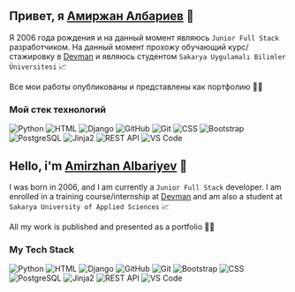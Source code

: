 ## Привет, я [Амиржан Албариев](https://github.com/manilotw) 👋

Я 2006 года рождения и на данный момент являюсь `Junior Full Stack` разработчиком. На данный момент прохожу обучающий курс/стажировку в [Devman](https://dvmn.org/) и являюсь студентом `Sakarya Uygulamalı Bilimler Üniversitesi` 📈

Все мои работы опубликованы и представлены как портфолию 🧑‍💻

### Мой стек технологий
![Python](https://img.shields.io/badge/-Python-333?style=for-the-badge&logo=python&logoColor=3776AB)
![HTML](https://img.shields.io/badge/-HTML-333?style=for-the-badge&logo=html5)
![Django](https://img.shields.io/badge/-Django-333?style=for-the-badge&logo=django&logoColor=white)
![GitHub](https://img.shields.io/badge/-GitHub-333?style=for-the-badge&logo=GitHub)
![Git](https://img.shields.io/badge/-Git-333?style=for-the-badge&logo=Git)
![CSS](https://img.shields.io/badge/-CSS-333?style=for-the-badge&logo=css3&logoColor=blue)
![Bootstrap](https://img.shields.io/badge/-Bootstrap-333?style=for-the-badge&logo=bootstrap&logoColor=7952B3)
![PostgreSQL](https://img.shields.io/badge/-PostgreSQL-333?style=for-the-badge&logo=postgresql&logoColor=336791)
![Jinja2](https://img.shields.io/badge/-Jinja2-333?style=for-the-badge&logo=jinja&logoColor=B41717)
![REST API](https://img.shields.io/badge/-REST%20API-333?style=for-the-badge&logo=swagger&logoColor=white)
![VS Code](https://img.shields.io/badge/-VS%20Code-333?style=for-the-badge&logo=visualstudiocode&logoColor=007ACC)

## Hello, i'm [Amirzhan Albariyev](https://github.com/manilotw) 👋

I was born in 2006, and I am currently a `Junior Full Stack` developer. I am enrolled in a training course/internship at [Devman](https://dvmn.org/) and am also a student at `Sakarya University of Applied Sciences` 📈

All my work is published and presented as a portfolio 🧑‍💻

### My Tech Stack
![Python](https://img.shields.io/badge/-Python-333?style=for-the-badge&logo=python&logoColor=3776AB)
![HTML](https://img.shields.io/badge/-HTML-333?style=for-the-badge&logo=html5)
![Django](https://img.shields.io/badge/-Django-333?style=for-the-badge&logo=django&logoColor=white)
![GitHub](https://img.shields.io/badge/-GitHub-333?style=for-the-badge&logo=GitHub)
![Git](https://img.shields.io/badge/-Git-333?style=for-the-badge&logo=Git)
![Bootstrap](https://img.shields.io/badge/-Bootstrap-333?style=for-the-badge&logo=bootstrap&logoColor=7952B3)
![CSS](https://img.shields.io/badge/-CSS-333?style=for-the-badge&logo=css3&logoColor=blue)
![PostgreSQL](https://img.shields.io/badge/-PostgreSQL-333?style=for-the-badge&logo=postgresql&logoColor=336791)
![Jinja2](https://img.shields.io/badge/-Jinja2-333?style=for-the-badge&logo=jinja&logoColor=B41717)
![REST API](https://img.shields.io/badge/-REST%20API-333?style=for-the-badge&logo=swagger&logoColor=white)
![VS Code](https://img.shields.io/badge/-VS%20Code-333?style=for-the-badge&logo=visualstudiocode&logoColor=007ACC)

